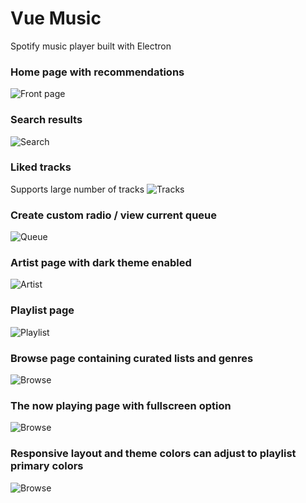 # Vue Music
Spotify music player built with Electron

### Home page with recommendations
![Front page](/.gh/listen-now.png?raw=true "Homepage")

### Search results
![Search](/.gh/search.png?raw=true "Search")

### Liked tracks
Supports large number of tracks
![Tracks](/.gh/tracks.png?raw=true "Tracks")

### Create custom radio / view current queue
![Queue](/.gh/radio-queue.png?raw=true "Queue")

### Artist page with dark theme enabled
![Artist](/.gh/artist.png?raw=true "Artist")

### Playlist page
![Playlist](/.gh/playlist.png?raw=true "Playlist")

### Browse page containing curated lists and genres
![Browse](/.gh/browse.png?raw=true "Browse")

### The now playing page with fullscreen option
![Browse](/.gh/nowplaying.png?raw=true "Now Playing")

### Responsive layout and theme colors can adjust to playlist primary colors 
![Browse](/.gh/small.png?raw=true "Browse")


